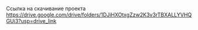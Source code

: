 Ссылка на скачивание проекта https://drive.google.com/drive/folders/1DJiHXOtxgZzw2K3v3rTBXALLYVHQGUi3?usp=drive_link
